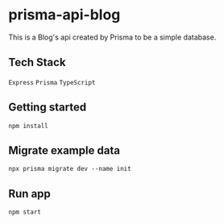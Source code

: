 # prisma-api-blog

This is a Blog's api created by Prisma to be a simple database.


## Tech Stack

`Express` `Prisma` `TypeScript`

## Getting started

```
npm install
```

## Migrate example data

```
npx prisma migrate dev --name init
```

## Run app

```
npm start
```
